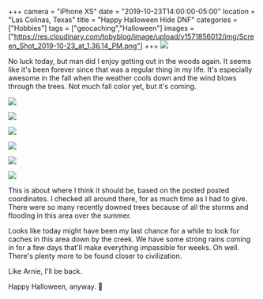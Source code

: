 +++
camera = "iPhone XS"
date = "2019-10-23T14:00:00-05:00"
location = "Las Colinas, Texas"
title = "Happy Halloween Hide DNF"
categories = ["Hobbies"]
tags = ["geocaching","Halloween"]
images = ["https://res.cloudinary.com/tobyblog/image/upload/v1571856012/img/Screen_Shot_2019-10-23_at_1.36.14_PM.png"]
+++
![](https://res.cloudinary.com/tobyblog/image/upload/v1571856012/img/Screen_Shot_2019-10-23_at_1.36.14_PM.png)
<!--more--> 
No luck today, but man did I enjoy getting out in the woods again. It seems like it's been forever since that was a regular thing in my life. It's especially awesome in the fall when the weather cools down and the wind blows through the trees. Not much fall color yet, but it's coming.

![](https://res.cloudinary.com/tobyblog/image/upload/v1571857226/img/lb_houston_trail_geo2.jpg)

![](https://res.cloudinary.com/tobyblog/image/upload/v1571857227/img/lb_houston_trail_geo12.jpg)

![](https://res.cloudinary.com/tobyblog/image/upload/v1571857228/img/lb_houston_trail_geo1.jpg)

![](https://res.cloudinary.com/tobyblog/image/upload/v1571857227/img/lb_houston_trail_geo11.jpg)

![](https://res.cloudinary.com/tobyblog/image/upload/v1571857226/img/lb_houston_trail_geo9.jpg)

![](https://res.cloudinary.com/tobyblog/image/upload/v1571857227/img/lb_houston_trail_geo5.jpg)

This is about where I think it should be, based on the posted posted coordinates. I checked all around there, for as much time as I had to give. There were so many recently downed trees because of all the storms and flooding in this area over the summer.

Looks like today might have been my last chance for a while to look for caches in this area down by the creek. We have some strong rains coming in for a few days that'll make everything impassible for weeks. Oh well. There's plenty more to be found closer to civilization. 

Like Arnie, I'll be back.

Happy Halloween, anyway. 🎃
